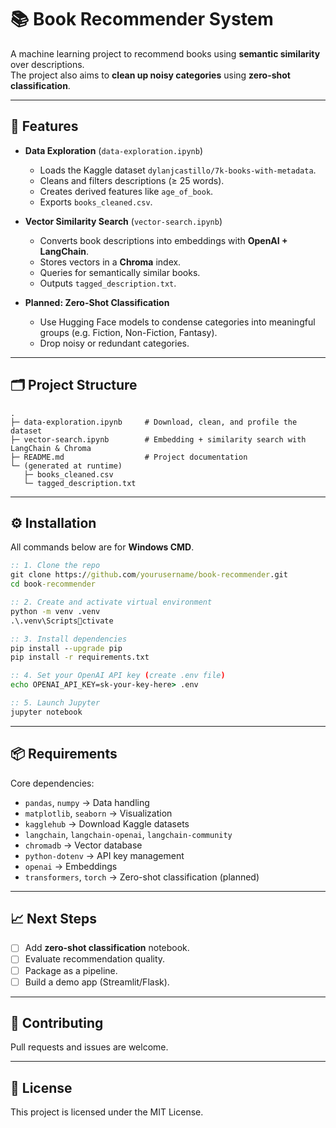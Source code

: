 # 📚 Book Recommender System  

A machine learning project to recommend books using **semantic similarity** over descriptions.  
The project also aims to **clean up noisy categories** using **zero-shot classification**.  

---

## 🚀 Features  

- **Data Exploration** (`data-exploration.ipynb`)  
  - Loads the Kaggle dataset `dylanjcastillo/7k-books-with-metadata`.  
  - Cleans and filters descriptions (≥ 25 words).  
  - Creates derived features like `age_of_book`.  
  - Exports `books_cleaned.csv`.  

- **Vector Similarity Search** (`vector-search.ipynb`)  
  - Converts book descriptions into embeddings with **OpenAI + LangChain**.  
  - Stores vectors in a **Chroma** index.  
  - Queries for semantically similar books.  
  - Outputs `tagged_description.txt`.  

- **Planned: Zero-Shot Classification**  
  - Use Hugging Face models to condense categories into meaningful groups (e.g. Fiction, Non-Fiction, Fantasy).  
  - Drop noisy or redundant categories.  

---

## 🗂 Project Structure  

```
.
├─ data-exploration.ipynb     # Download, clean, and profile the dataset
├─ vector-search.ipynb        # Embedding + similarity search with LangChain & Chroma
├─ README.md                  # Project documentation
└─ (generated at runtime)
   ├─ books_cleaned.csv
   └─ tagged_description.txt
```

---

## ⚙️ Installation  

All commands below are for **Windows CMD**.  

```cmd
:: 1. Clone the repo
git clone https://github.com/yourusername/book-recommender.git
cd book-recommender

:: 2. Create and activate virtual environment
python -m venv .venv
.\.venv\Scriptsctivate

:: 3. Install dependencies
pip install --upgrade pip
pip install -r requirements.txt

:: 4. Set your OpenAI API key (create .env file)
echo OPENAI_API_KEY=sk-your-key-here> .env

:: 5. Launch Jupyter
jupyter notebook
```

---

## 📦 Requirements  

Core dependencies:  

- `pandas`, `numpy` → Data handling  
- `matplotlib`, `seaborn` → Visualization  
- `kagglehub` → Download Kaggle datasets  
- `langchain`, `langchain-openai`, `langchain-community`  
- `chromadb` → Vector database  
- `python-dotenv` → API key management  
- `openai` → Embeddings  
- `transformers`, `torch` → Zero-shot classification (planned)  

---

## 📈 Next Steps  

- [ ] Add **zero-shot classification** notebook.  
- [ ] Evaluate recommendation quality.  
- [ ] Package as a pipeline.  
- [ ] Build a demo app (Streamlit/Flask).  

---

## 🤝 Contributing  

Pull requests and issues are welcome.  

---

## 📜 License  

This project is licensed under the MIT License.  
